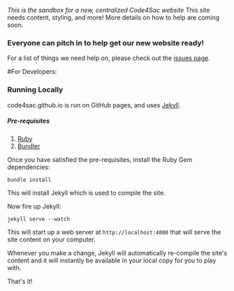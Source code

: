 _This is the sandbox for a new, centralized Code4Sac website_
This site needs content, styling, and more! More details on how to help are coming soon.

### Everyone can pitch in to help get our new website ready!

For a list of things we need help on, please check out the [issues page](https://github.com/code4sac/code4sac.github.io/issues?state=open).


#For Developers:

### Running Locally

code4sac.github.io is run on GitHub pages, and uses [Jekyll][jekyll].

##### Pre-requisites

1. [Ruby][ruby]
2. [Bundler][bundler]

Once you have satisfied the pre-requisites, install the Ruby Gem dependencies:

    bundle install

This will install Jekyll which is used to compile the site.

Now fire up Jekyll:

    jekyll serve --watch

This will start up a web server at `http://localhost:4000` that will serve the site content on your computer.

Whenever you make a change, Jekyll will automatically re-compile the site's content and it will instantly be available in your local copy for you to play with.

That's it!

[jekyll]: http://jekyllrb.com/
[ruby]: https://www.ruby-lang.org/en/downloads/
[bundler]: http://bundler.io